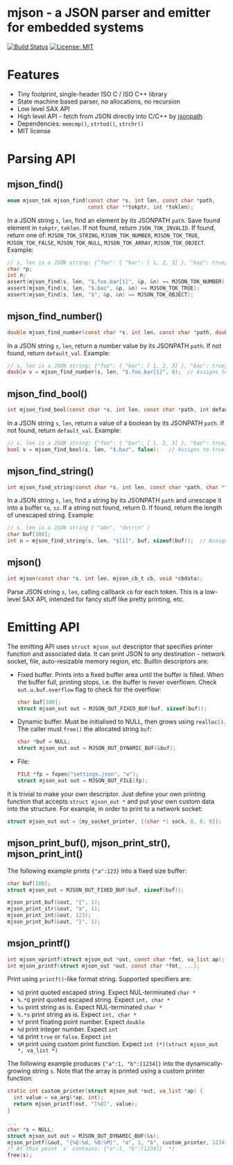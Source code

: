 # mjson - a JSON parser and emitter for embedded systems

[![Build Status](https://travis-ci.org/cpq/mjson.svg?branch=master)](https://travis-ci.org/cpq/mjson)
[![License: MIT](https://img.shields.io/badge/License-MIT-green.svg)](https://opensource.org/licenses/MIT)


# Features

- Tiny footprint, single-header ISO C / ISO C++ library
- State machine based parser, no allocations, no recursion
- Low level SAX API
- High level API - fetch from JSON directly into C/C++ by
    [jsonpath](https://github.com/json-path/JsonPath)
- Dependencies: `memcmp()`, `strtod()`, `strchr()`
- MIT license

# Parsing API

## mjson_find()

```c
enum mjson_tok mjson_find(const char *s, int len, const char *path,
                          const char **tokptr, int *toklen);
```

In a JSON string `s`, `len`, find an element by its JSONPATH `path`.
Save found element in `tokptr`, `toklen`.
If not found, return `JSON_TOK_INVALID`. If found, return one of:
`MJSON_TOK_STRING`, `MJSON_TOK_NUMBER`, `MJSON_TOK_TRUE`, `MJSON_TOK_FALSE`,
`MJSON_TOK_NULL`, `MJSON_TOK_ARRAY`, `MJSON_TOK_OBJECT`. Example:

```c
// s, len is a JSON string: {"foo": { "bar": [ 1, 2, 3] }, "baz": true} 
char *p;
int n;
assert(mjson_find(s, len, "$.foo.bar[1]", &p, &n) == MJSON_TOK_NUMBER);
assert(mjson_find(s, len, "$.baz", &p, &n) == MJSON_TOK_TRUE);
assert(mjson_find(s, len, "$", &p, &n) == MJSON_TOK_OBJECT);
```

## mjson_find_number()

```c
double mjson_find_number(const char *s, int len, const char *path, double default_val);
```

In a JSON string `s`, `len`, return a number value by its JSONPATH `path`.
If not found, return `default_val`. Example:

```c
// s, len is a JSON string: {"foo": { "bar": [ 1, 2, 3] }, "baz": true} 
double v = mjson_find_number(s, len, "$.foo.bar[1]", 0);  // Assigns to 2
```

## mjson_find_bool()

```c
int mjson_find_bool(const char *s, int len, const char *path, int default_val);
```

In a JSON string `s`, `len`, return a value of a boolean by its JSONPATH `path`.
If not found, return `default_val`. Example:

```c
// s, len is a JSON string: {"foo": { "bar": [ 1, 2, 3] }, "baz": true} 
bool v = mjson_find_bool(s, len, "$.baz", false);   // Assigns to true
```

## mjson_find_string()

```c
int mjson_find_string(const char *s, int len, const char *path, char *to, int sz);
```
In a JSON string `s`, `len`, find a string by its JSONPATH `path` and unescape
it into a buffer `to`, `sz`. If a string not found, return 0.
If found, return the length of unescaped string. Example:

```c
// s, len is a JSON string [ "abc", "de\r\n" ]
char buf[100];
int n = mjson_find_string(s, len, "$[1]", buf, sizeof(buf));  // Assigns to 4
```

## mjson()

```c
int mjson(const char *s, int len, mjson_cb_t cb, void *cbdata);
```

Parse JSON string `s`, `len`, calling callback `cb` for each token. This
is a low-level SAX API, intended for fancy stuff like pretty printing, etc.


# Emitting API


The emitting API uses `struct mjson_out` descriptor that specifies printer
function and associated data. It can print JSON to any destination - network
socket, file, auto-resizable memory region, etc. Builtin descriptors
are:

- Fixed buffer. Prints into a fixed buffer area until the buffer is filled.
  When the buffer full, printing stops, i.e. the buffer is never overflown.
  Check `out.u.buf.overflow` flag to check for the overflow:
  ```c
  char buf[100];
  struct mjson_out out = MJSON_OUT_FIXED_BUF(buf, sizeof(buf));
  ```
- Dynamic buffer. Must be initialised to NULL, then grows using `realloc()`.
  The caller must `free()` the allocated string `buf`:
  ```c
  char *buf = NULL;
  struct mjson_out out = MJSON_OUT_DYNAMIC_BUF(&buf);
  ```
- File:
  ```c
  FILE *fp = fopen("settings.json", "w");
  struct mjson_out out = MJSON_OUT_FILE(fp);
  ```

It is trivial to make your own descriptor. Just define your own printing
function that accepts `struct mjson_out *` and put your own custom data
into the structure. For example, in order to print to a network socket:

```c
struct mjson_out out = {my_socket_printer, {(char *) sock, 0, 0, 0}};
```

## mjson_print_buf(), mjson_print_str(), mjson_print_int()


The following example prints `{"a":123}` into a fixed size buffer:

```c
char buf[100];
struct mjson_out = MJSON_OUT_FIXED_BUF(buf, sizeof(buf));

mjson_print_buf(&out, "{", 1);
mjson_print_str(&out, "a", 1);
mjson_print_int(&out, 123);
mjson_print_buf(&out, "}", 1);
```

## msjon_printf()

```c
int mjson_vprintf(struct mjson_out *out, const char *fmt, va_list ap);
int mjson_printf(struct mjson_out *out, const char *fmt, ...);
```

Print using `printf()`-like format string. Supported specifiers are:

- `%Q` print quoted escaped string. Expect NUL-terminated `char *`
- `%.*Q` print quoted escaped string. Expect `int, char *`
- `%s` print string as is. Expect NUL-terminated `char *`
- `%.*s` print string as is. Expect `int, char *`
- `%f` print floating point number. Expect `double`
- `%d` print integer number. Expect `int`
- `%B` print `true` or `false`. Expect `int`
- `%M` print using custom print function. Expect `int (*)(struct mjson_out *, va_list *)`

The following example produces `{"a":1, "b":[1234]}` into the
dynamically-growing string `s`.
Note that the array is printed using a custom printer function:

```c
static int custom_printer(struct mjson_out *out, va_list *ap) {
  int value = va_arg(*ap, int);
  return mjson_printf(out, "[%d]", value);
}

...
char *s = NULL;
struct mjson_out out = MJSON_OUT_DYNAMIC_BUF(&s);
mjson_printf(&out, "{%Q:%d, %Q:%M}", "a", 1, "b", custom_printer, 1234);
/* At this point `s` contains: {"a":1, "b":[1234]}  */
free(s);
```

